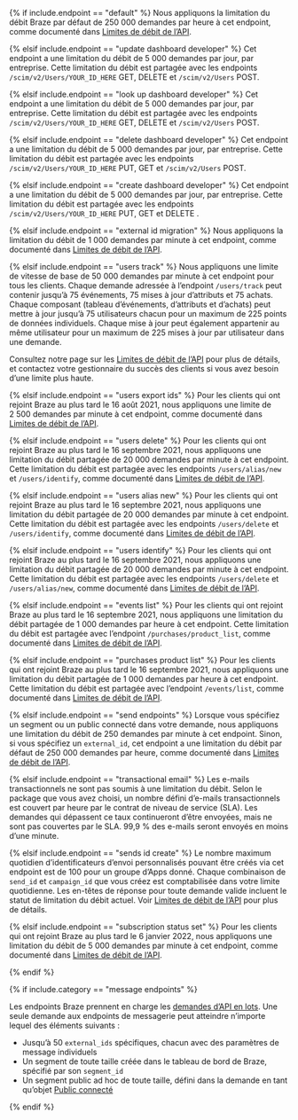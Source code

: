
<!---DEFAULT RATE LIMIT-->

{% if include.endpoint == "default" %}
Nous appliquons la limitation du débit Braze par défaut de 250 000 demandes par heure à cet endpoint, comme documenté dans [Limites de débit de l’API]({{site.baseurl}}/api/api_limits/).

<!---PUT /scim/v2/Users/YOUR_ID_HERE--->
{% elsif include.endpoint == "update dashboard developer" %}
Cet endpoint a une limitation du débit de 5 000 demandes par jour, par entreprise. Cette limitation du débit est partagée avec les endpoints `/scim/v2/Users/YOUR_ID_HERE` GET, DELETE et `/scim/v2/Users` POST<!--, as documented in [API rate limits]({{site.baseurl}}/api/api_limits/)--->.

<!---GET /scim/v2/Users/YOUR_ID_HERE--->
{% elsif include.endpoint == "look up dashboard developer" %}
Cet endpoint a une limitation du débit de 5 000 demandes par jour, par entreprise. Cette limitation du débit est partagée avec les endpoints `/scim/v2/Users/YOUR_ID_HERE` GET, DELETE et `/scim/v2/Users` POST<!--, as documented in [API rate limits]({{site.baseurl}}/api/api_limits/)--->.

<!---DELETE /scim/v2/Users/YOUR_ID_HERE--->
{% elsif include.endpoint == "delete dashboard developer" %}
Cet endpoint a une limitation du débit de 5 000 demandes par jour, par entreprise. Cette limitation du débit est partagée avec les endpoints `/scim/v2/Users/YOUR_ID_HERE` PUT, GET et `/scim/v2/Users` POST<!--, as documented in [API rate limits]({{site.baseurl}}/api/api_limits/)--->.

<!---POST /scim/v2/Users--->
{% elsif include.endpoint == "create dashboard developer" %}
Cet endpoint a une limitation du débit de 5 000 demandes par jour, par entreprise. Cette limitation du débit est partagée avec les endpoints `/scim/v2/Users/YOUR_ID_HERE` PUT, GET et DELETE <!--, as documented in [API rate limits]({{site.baseurl}}/api/api_limits/)--->.


<!---/users/external_id/rename-->
<!---/users/external_id/remove-->

{% elsif include.endpoint == "external id migration" %}
Nous appliquons la limitation du débit de 1 000 demandes par minute à cet endpoint, comme documenté dans [Limites de débit de l’API]({{site.baseurl}}/api/api_limits/).

<!---/users/track-->

{% elsif include.endpoint == "users track" %}
Nous appliquons une limite de vitesse de base de 50 000 demandes par minute à cet endpoint pour tous les clients. Chaque demande adressée à l’endpoint `/users/track` peut contenir jusqu’à 75 événements, 75 mises à jour d’attributs et 75 achats. Chaque composant (tableau d’événements, d’attributs et d’achats) peut mettre à jour jusqu’à 75 utilisateurs chacun pour un maximum de 225 points de données individuels. Chaque mise à jour peut également appartenir au même utilisateur pour un maximum de 225 mises à jour par utilisateur dans une demande.

Consultez notre page sur les [Limites de débit de l’API]({{site.baseurl}}/api/api_limits/) pour plus de détails, et contactez votre gestionnaire du succès des clients si vous avez besoin d’une limite plus haute.

<!---/users/export/ids-->

{% elsif include.endpoint == "users export ids" %}
Pour les clients qui ont rejoint Braze au plus tard le 16 août 2021, nous appliquons une limite de 2 500 demandes par minute à cet endpoint, comme documenté dans [Limites de débit de l’API]({{site.baseurl}}/api/api_limits/).

<!---/users/delete-->

{% elsif include.endpoint == "users delete" %}
Pour les clients qui ont rejoint Braze au plus tard le 16 septembre 2021, nous appliquons une limitation du débit partagée de 20 000 demandes par minute à cet endpoint. Cette limitation du débit est partagée avec les endpoints `/users/alias/new` et `/users/identify`, comme documenté dans [Limites de débit de l’API]({{site.baseurl}}/api/api_limits/).

<!---/users/alias/new-->

{% elsif include.endpoint == "users alias new" %}
Pour les clients qui ont rejoint Braze au plus tard le 16 septembre 2021, nous appliquons une limitation du débit partagée de 20 000 demandes par minute à cet endpoint. Cette limitation du débit est partagée avec les endpoints `/users/delete` et `/users/identify`, comme documenté dans [Limites de débit de l’API]({{site.baseurl}}/api/api_limits/).

<!---/users/identify-->

{% elsif include.endpoint == "users identify" %}
Pour les clients qui ont rejoint Braze au plus tard le 16 septembre 2021, nous appliquons une limitation du débit partagée de 20 000 demandes par minute à cet endpoint. Cette limitation du débit est partagée avec les endpoints `/users/delete` et `/users/alias/new`, comme documenté dans [Limites de débit de l’API]({{site.baseurl}}/api/api_limits/).

<!---/events/list-->

{% elsif include.endpoint == "events list" %}
Pour les clients qui ont rejoint Braze au plus tard le 16 septembre 2021, nous appliquons une limitation du débit partagée de 1 000 demandes par heure à cet endpoint. Cette limitation du débit est partagée avec l’endpoint `/purchases/product_list`, comme documenté dans [Limites de débit de l’API]({{site.baseurl}}/api/api_limits/).

<!---/purchases/product_list-->

{% elsif include.endpoint == "purchases product list" %}
Pour les clients qui ont rejoint Braze au plus tard le 16 septembre 2021, nous appliquons une limitation du débit partagée de 1 000 demandes par heure à cet endpoint. Cette limitation du débit est partagée avec l’endpoint `/events/list`, comme documenté dans [Limites de débit de l’API]({{site.baseurl}}/api/api_limits/).

<!---/messages/send-->
<!---/campaigns/trigger/send-->
<!---/canvas/trigger/send-->

{% elsif include.endpoint == "send endpoints" %}
Lorsque vous spécifiez un segment ou un public connecté dans votre demande, nous appliquons une limitation du débit de 250 demandes par minute à cet endpoint. Sinon, si vous spécifiez un `external_id`, cet endpoint a une limitation du débit par défaut de 250 000 demandes par heure, comme documenté dans [Limites de débit de l’API]({{site.baseurl}}/api/api_limits/).

<!---/transactional/v1/campaigns/YOUR_CAMPAIGN_ID_HERE/send -->

{% elsif include.endpoint == "transactional email" %}
Les e-mails transactionnels ne sont pas soumis à une limitation du débit. Selon le package que vous avez choisi, un nombre défini d’e-mails transactionnels est couvert par heure par le contrat de niveau de service (SLA). Les demandes qui dépassent ce taux continueront d’être envoyées, mais ne sont pas couvertes par le SLA. 99,9 % des e-mails seront envoyés en moins d’une minute.

<!---/sends/id/create-->

{% elsif include.endpoint == "sends id create" %}
Le nombre maximum quotidien d’identificateurs d’envoi personnalisés pouvant être créés via cet endpoint est de 100 pour un groupe d’Apps donné. Chaque combinaison de `send_id` et `campaign_id` que vous créez est comptabilisée dans votre limite quotidienne. Les en-têtes de réponse pour toute demande valide incluent le statut de limitation du débit actuel. Voir [Limites de débit de l’API]({{site.baseurl}}/api/api_limits/) pour plus de détails.

<!---/subscription/status/set-->
{% elsif include.endpoint == "subscription status set" %}
Pour les clients qui ont rejoint Braze au plus tard le 6 janvier 2022, nous appliquons une limitation du débit de 5 000 demandes par minute à cet endpoint, comme documenté dans [Limites de débit de l’API]({{site.baseurl}}/api/api_limits/).

{% endif %}

<!---Additional if statement for Messaging endpoints-->

{% if include.category == "message endpoints" %}

Les endpoints Braze prennent en charge les [demandes d’API en lots]({{site.baseurl}}/api/api_limits/#batching-api-requests). Une seule demande aux endpoints de messagerie peut atteindre n’importe lequel des éléments suivants :

- Jusqu’à 50 `external_ids` spécifiques, chacun avec des paramètres de message individuels
- Un segment de toute taille créée dans le tableau de bord de Braze, spécifié par son `segment_id`
- Un segment public ad hoc de toute taille, défini dans la demande en tant qu’objet [Public connecté]({{site.baseurl}}/api/objects_filters/connected_audience/)

{% endif %}